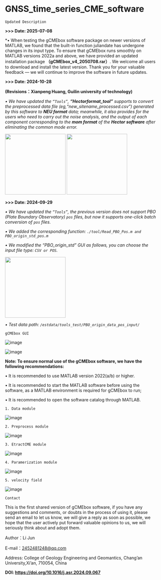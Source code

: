 # GNSS_time_series_CME_software

`Updated Description`

**>>> Date: 2025-07-08**

*•	When testing the gCMEbox software package on newer versions of MATLAB, we found that the built-in function juliandate has undergone changes in its input type. To ensure that gCMEbox runs smoothly on MATLAB versions 2022a and above, we have provided an updated installation package **（gCMEbox_v4_2050708.rar）**. We welcome all users to download and install the latest version. Thank you for your valuable feedback — we will continue to improve the software in future updates.


**>>> Date: 2024-10-28**

**(Revisions：Xianpeng Huang, Guilin university of technology)**

*•	We have updated the `“Tools”`, **“Hectorformat_tool”** supports to convert the preprocessed data file (eg,“new_sitename_processed.csv”) generated by this software to **NEU format** data; meanwhile, it also provides for the users who need to carry out the noise analysis, and the output of each component corresponding to the **mom format** of the **Hector software** after eliminating the common mode error.*

<img src="https://github.com/user-attachments/assets/ed0f6bfc-9be2-49cf-bad9-754285e2e930" width="200" />

<img src="https://github.com/user-attachments/assets/2e093e3e-98aa-42e0-b16c-364c9ffc073f" width="200" />



**>>> Date: 2024-09-29**

*•	We have updated the `“Tools”`, the previous version does not support PBO (Plate Boundary Observatory) `pos` files, but now it supports one-click batch conversion of `pos` files.*

*•	We added the corresponding function: `./tool/Read_PBO_Pos.m and PBO_origin_std_pos.m`*

*•	We modified the “PBO_origin_std” GUI as follows, you can choose the input file type: `CSV or POS`.*

<img src="https://github.com/user-attachments/assets/0d294567-00ef-4cbc-9e1e-41970ac20e20" width="200" />

*•	Test data path: `/estdata/tools_test/PBO_origin_data_pos_input/`*


`gCMEbox GUI`

![image](https://github.com/user-attachments/assets/6030d2a8-5fd4-44e3-9d6d-5037eb0ccce4)

![image](https://github.com/user-attachments/assets/15f829b7-a32a-4b80-99bc-63bbbbc13a33)



**Note: To ensure normal use of the gCMEbox software, we have the following recommendations:**

•	It is recommended to use MATLAB version 2022(a/b) or higher.

•	It is recommended to start the MATLAB software before using the software, as a MATLAB environment is required for gCMEbox to run;

•	It is recommended to open the software catalog through MATLAB.


`1. Data module`


![image](https://github.com/user-attachments/assets/8251b49c-08f3-454e-a990-a2bb62a35f8f)


`2. Preprocess module`


![image](https://github.com/user-attachments/assets/ef4ca9d7-a5d3-40a1-8810-06eedc9af7ff)


`3. EtractCME module`


![image](https://github.com/user-attachments/assets/ff6231c4-398d-4ed7-81cb-8a0adbf5298a)


`4. Paramerization module`


![image](https://github.com/user-attachments/assets/24269ab3-d67f-41fb-a5e0-f3fe76dda949)


`5. velocity field`

![image](https://github.com/user-attachments/assets/8a83e7b3-5f82-4f98-a5eb-e54e8456740a)


`Contact`

This is the first shared version of gCMEbox software, if you have any suggestions and comments, or doubts in the process of using it, please send an email to let us know, we will give a reply as soon as possible, we hope that the user actively put forward valuable opinions to us, we will seriously think about and adopt them.

Author：Li Jun

E-mail：2452481248@qq.com 

Address:  College of Geology Engineering and Geomantics, Chang’an University,Xi’an, 710054, China

**DOI: https://doi.org/10.1016/j.asr.2024.09.067**
